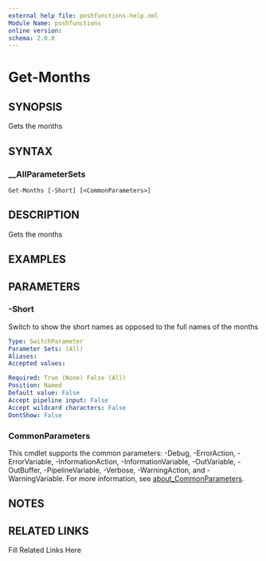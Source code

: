 ```yaml
---
external help file: poshfunctions-help.xml
Module Name: poshfunctions
online version: 
schema: 2.0.0
---
```


# Get-Months

## SYNOPSIS

Gets the months

## SYNTAX

### __AllParameterSets

```
Get-Months [-Short] [<CommonParameters>]
```

## DESCRIPTION

Gets the months


## EXAMPLES


## PARAMETERS

### -Short

Switch to show the short names as opposed to the full names of the months

```yaml
Type: SwitchParameter
Parameter Sets: (All)
Aliases: 
Accepted values: 

Required: True (None) False (All)
Position: Named
Default value: False
Accept pipeline input: False
Accept wildcard characters: False
DontShow: False
```


### CommonParameters

This cmdlet supports the common parameters: -Debug, -ErrorAction, -ErrorVariable, -InformationAction, -InformationVariable, -OutVariable, -OutBuffer, -PipelineVariable, -Verbose, -WarningAction, and -WarningVariable. For more information, see [about_CommonParameters](http://go.microsoft.com/fwlink/?LinkID=113216).

## NOTES



## RELATED LINKS

Fill Related Links Here


